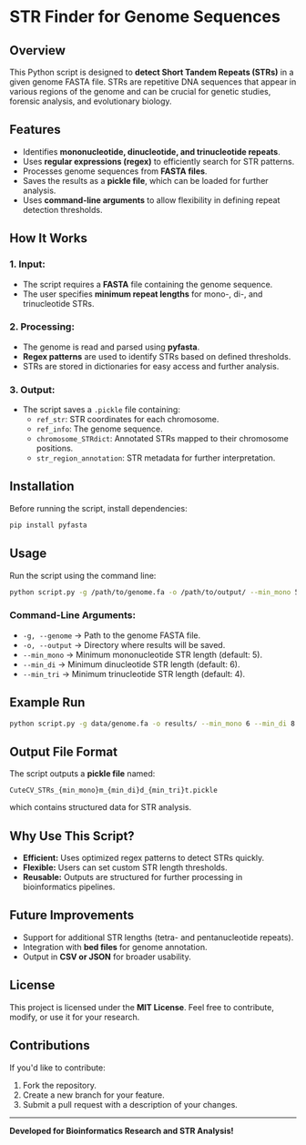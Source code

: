 # STR Finder for Genome Sequences

## Overview
This Python script is designed to **detect Short Tandem Repeats (STRs)** in a given genome FASTA file. STRs are repetitive DNA sequences that appear in various regions of the genome and can be crucial for genetic studies, forensic analysis, and evolutionary biology.

## Features
- Identifies **mononucleotide, dinucleotide, and trinucleotide repeats**.
- Uses **regular expressions (regex)** to efficiently search for STR patterns.
- Processes genome sequences from **FASTA files**.
- Saves the results as a **pickle file**, which can be loaded for further analysis.
- Uses **command-line arguments** to allow flexibility in defining repeat detection thresholds.

## How It Works
### 1. Input:
- The script requires a **FASTA** file containing the genome sequence.
- The user specifies **minimum repeat lengths** for mono-, di-, and trinucleotide STRs.

### 2. Processing:
- The genome is read and parsed using **pyfasta**.
- **Regex patterns** are used to identify STRs based on defined thresholds.
- STRs are stored in dictionaries for easy access and further analysis.

### 3. Output:
- The script saves a `.pickle` file containing:
  - `ref_str`: STR coordinates for each chromosome.
  - `ref_info`: The genome sequence.
  - `chromosome_STRdict`: Annotated STRs mapped to their chromosome positions.
  - `str_region_annotation`: STR metadata for further interpretation.

## Installation
Before running the script, install dependencies:
```bash
pip install pyfasta
```

## Usage
Run the script using the command line:
```bash
python script.py -g /path/to/genome.fa -o /path/to/output/ --min_mono 5 --min_di 6 --min_tri 4
```

### Command-Line Arguments:
- `-g, --genome` → Path to the genome FASTA file.
- `-o, --output` → Directory where results will be saved.
- `--min_mono` → Minimum mononucleotide STR length (default: 5).
- `--min_di` → Minimum dinucleotide STR length (default: 6).
- `--min_tri` → Minimum trinucleotide STR length (default: 4).

## Example Run
```bash
python script.py -g data/genome.fa -o results/ --min_mono 6 --min_di 8 --min_tri 5
```

## Output File Format
The script outputs a **pickle file** named:
```
CuteCV_STRs_{min_mono}m_{min_di}d_{min_tri}t.pickle
```
which contains structured data for STR analysis.

## Why Use This Script?
- **Efficient:** Uses optimized regex patterns to detect STRs quickly.
- **Flexible:** Users can set custom STR length thresholds.
- **Reusable:** Outputs are structured for further processing in bioinformatics pipelines.

## Future Improvements
- Support for additional STR lengths (tetra- and pentanucleotide repeats).
- Integration with **bed files** for genome annotation.
- Output in **CSV or JSON** for broader usability.

## License
This project is licensed under the **MIT License**. Feel free to contribute, modify, or use it for your research.

## Contributions
If you'd like to contribute:
1. Fork the repository.
2. Create a new branch for your feature.
3. Submit a pull request with a description of your changes.

---
**Developed for Bioinformatics Research and STR Analysis!**
